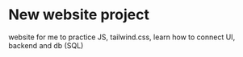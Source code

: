 # New website project 
website for me to practice JS, tailwind.css, learn how to connect UI, backend and db  (SQL)
